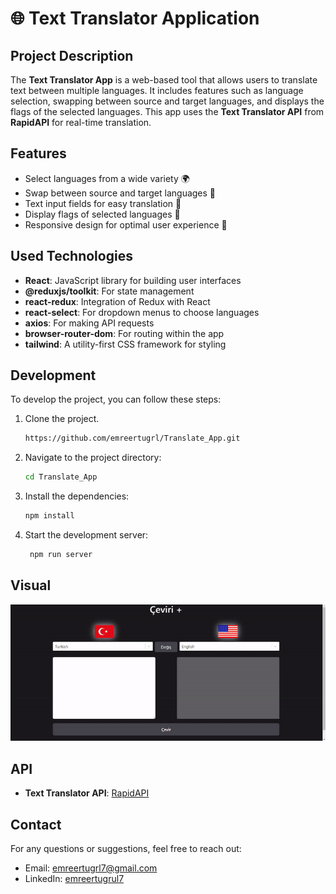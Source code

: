 # 🌐 Text Translator Application

## Project Description

The **Text Translator App** is a web-based tool that allows users to translate text between multiple languages. It includes features such as language selection, swapping between source and target languages, and displays the flags of the selected languages. This app uses the **Text Translator API** from **RapidAPI** for real-time translation.

## Features

- Select languages from a wide variety 🌍
- Swap between source and target languages 🔄
- Text input fields for easy translation 📝
- Display flags of selected languages 🚩
- Responsive design for optimal user experience 📱

## Used Technologies

- **React**: JavaScript library for building user interfaces
- **@reduxjs/toolkit**: For state management
- **react-redux**: Integration of Redux with React
- **react-select**: For dropdown menus to choose languages
- **axios**: For making API requests
- **browser-router-dom**: For routing within the app
- **tailwind**: A utility-first CSS framework for styling

## Development

To develop the project, you can follow these steps:

1. Clone the project.

   ```bash
   https://github.com/emreertugrl/Translate_App.git
   ```

2. Navigate to the project directory:

   ```bash
   cd Translate_App
   ```

3. Install the dependencies:

   ```bash
   npm install
   ```

4. Start the development server:

   ```bash
    npm run server
   ```

## Visual

<img src="/public/translate_app.gif" alt="translate-app-gif">

## API

- **Text Translator API**: [RapidAPI](https://rapidapi.com/dickyagustin/api/text-translator2/playground/apiendpoint_d3efc78f-2d7f-45a8-8c5d-41571384d1e8)

## Contact

For any questions or suggestions, feel free to reach out:

- Email: emreertugrl7@gmail.com
- LinkedIn: [emreertugrul7](https://www.linkedin.com/in/emreertugrul7/)
